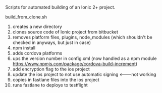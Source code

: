 Scripts for automated building of an Ionic 2+ project.

build_from_clone.sh
  1) creates a new directory
  2) clones source code of Ionic project from bitbucket
  3) removes platform files, plugins, node_modules (which shouldn't be checked in anyways, but just in case)
  4) npm install
  5) adds cordova platforms
  6) ups the version number in config.xml (now handled as a npm module https://www.npmjs.com/package/cordova-build-increment)
  7) add encryption flag to the ios project
  8) update the ios project to not use automatic signing <---not working
  9) copies in fastlane files into the ios project
  10) runs fastlane to deploye to testflight
  
